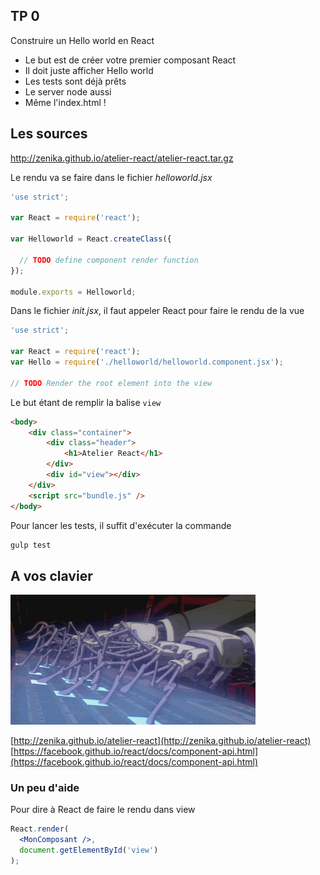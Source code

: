 ## TP 0
Construire un Hello world en React



* Le but est de créer votre premier composant React
* Il doit juste afficher Hello world <!-- .element: class="fragment" -->
* Les tests sont déjà prêts <!-- .element: class="fragment" -->
* Le server node aussi <!-- .element: class="fragment" -->
* Même l'index.html ! <!-- .element: class="fragment" -->



## Les sources
http://zenika.github.io/atelier-react/atelier-react.tar.gz




Le rendu va se faire dans le fichier _helloworld.jsx_

```jsx
'use strict';

var React = require('react');

var Helloworld = React.createClass({

  // TODO define component render function
});

module.exports = Helloworld;
```



Dans le fichier _init.jsx_, il faut appeler React pour faire le rendu de la vue
```jsx
'use strict';

var React = require('react');
var Hello = require('./helloworld/helloworld.component.jsx');

// TODO Render the root element into the view
```



Le but étant de remplir la balise `view`

```html
<body>
    <div class="container">
        <div class="header">
            <h1>Atelier React</h1>
        </div>
        <div id="view"></div>
    </div>
    <script src="bundle.js" />
</body>
```



Pour lancer les tests, il suffit d'exécuter la commande

```sh
gulp test
```



## A vos clavier
![clavier](img/keyboard.gif)

[http://zenika.github.io/atelier-react](http://zenika.github.io/atelier-react)
[https://facebook.github.io/react/docs/component-api.html](https://facebook.github.io/react/docs/component-api.html)



### Un peu d'aide

Pour dire à React de faire le rendu dans view

```jsx
React.render(
  <MonComposant />,
  document.getElementById('view')
);
```